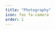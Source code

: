 ```yaml
---
title: "Photography"
icon: fas fa-camera
order: 1
---
```


<div ID="gallerymain" data-nanogallery2='{
    "flickrAPIKey": "40b714ebdf245378906e4b9430016faa",
    "userID": "128378774@N03",
    "kind": "flickr",
    "thumbnailWidth": "auto",
    "thumbnailHeight": "400",
    "thumbnailBorderVertical": 0,
    "thumbnailBorderHorizontal": 0,
    "colorScheme": {
      "thumbnail": {
        "background": "rgba(255,255,255,1)"
      }
    },
    "thumbnailDisplayTransitionDuration": 500,
    "thumbnailLabel": {
      "position": "overImageOnBottom"
    },
    "thumbnailHoverEffect2": "labelAppear75",
    "thumbnailAlignment": "center",
    "thumbnailGutterWidth": 5,
    "thumbnailGutterHeight": 5,
    "breadcrumbOnlyCurrentLevel": false,
    "thumbnailOpenImage": true
  }'>

</div>